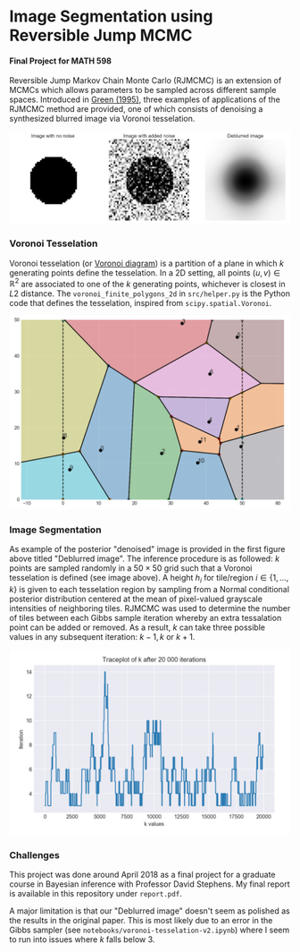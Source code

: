 # Image Segmentation using Reversible Jump MCMC

#### Final Project for MATH 598

Reversible Jump Markov Chain Monte Carlo (RJMCMC) is an extension of MCMCs which allows parameters to be sampled across different sample spaces. Introduced in [Green (1995)](https://academic.oup.com/biomet/article-abstract/82/4/711/252058), three examples of applications of the RJMCMC method are provided, one of which consists of denoising a synthesized blurred image via Voronoi tesselation.

![](img/setup.png)

### Voronoi Tesselation

Voronoi tesselation (or [Voronoi diagram](https://en.wikipedia.org/wiki/Voronoi_diagram)) is a partition of a plane in which $k$ generating points define the tesselation. In a 2D setting, all points $(u, v) \in \mathbb{R}^2$ are associated to one of the $k$ generating points, whichever is closest in $L2$ distance. The `voronoi_finite_polygons_2d` in `src/helper.py` is the Python code that defines the tesselation, inspired from `scipy.spatial.Voronoi`.

![](img/voronoi.png)

### Image Segmentation

As example of the posterior "denoised" image is provided in the first figure above titled "Deblurred image". The inference procedure is as followed: $k$ points are sampled randomly in a $50 \times 50$ grid such that a Voronoi tesselation is defined (see image above). A height $h_i$ for tile/region $i \in \{1, \dots, k\}$ is given to each tesselation region by sampling from a Normal conditional posterior distribution centered at the mean of pixel-valued grayscale intensities of neighboring tiles. RJMCMC was used to determine the number of tiles between each Gibbs sample iteration whereby an extra tessalation point can be added or removed. As a result, $k$ can take three possible values in any subsequent iteration: $k-1, k$ or $k+1$.

![](img/traceplot.png)

### Challenges

This project was done around April 2018 as a final project for a graduate course in Bayesian inference with Professor David Stephens. My final report is available in this repository under `report.pdf`.

A major limitation is that our "Deblurred image" doesn't seem as polished as the results in the original paper. This is most likely due to an error in the Gibbs sampler (see `notebooks/voronoi-tesselation-v2.ipynb`) where I seem to run into issues where $k$ falls below $3$.